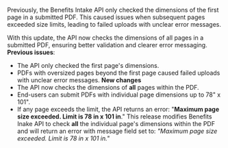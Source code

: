 Previously, the Benefits Intake API only checked the dimensions of the first page in a submitted PDF. This caused issues when subsequent pages exceeded size limits, leading to failed uploads with unclear error messages.

With this update, the API now checks the dimensions of all pages in a submitted PDF, ensuring better validation and clearer error messaging.
**Previous issues**:
- The API only checked the first page's dimensions.
- PDFs with oversized pages beyond the first page caused failed uploads with unclear error messages.
**New changes**
- The API now checks the dimensions of **all** pages within the PDF.
- End-users can submit PDFs with individual page dimensions up to 78" x 101".
- If any page exceeds the limit, the API returns an error: "**Maximum page size exceeded. Limit is 78 in x 101 in**."
This release modifies Benefits Inake API to check **all** the individual page's dimensions within the PDF and will return an error with message field set to: *"Maximum page size exceeded. Limit is 78 in x 101 in."*
